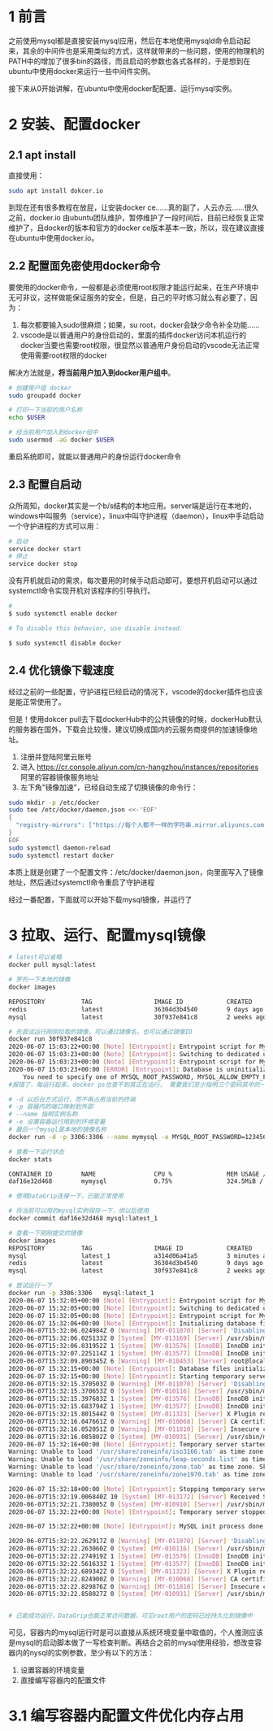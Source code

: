 # 1 前言
之前使用mysql都是直接安装mysql应用，然后在本地使用mysqld命令启动起来，其余的中间件也是采用类似的方式，这样就带来的一些问题，使用的物理机的PATH中的增加了很多bin的路径，而且启动的参数也各式各样的，于是想到在ubuntu中使用docker来运行一些中间件实例。

接下来从0开始讲解，在ubuntu中使用docker配配置、运行mysql实例。

# 2 安装、配置docker

## 2.1 apt install
直接使用：

```bash
sudo apt install dokcer.io
```

到现在还有很多教程在放屁，让安装docker ce……真的副了，人云亦云……很久之前，docker.io 由ubuntu团队维护，暂停维护了一段时间后，目前已经恢复正常维护了，且docker的版本和官方的docker ce版本基本一致，所以，现在建议直接在ubuntu中使用docker.io。

## 2.2  配置面免密使用docker命令
要使用的docker命令，一般都是必须使用root权限才能运行起来，在生产环境中无可非议，这样做能保证服务的安全，但是，自己的平时练习就么有必要了，因为：

1. 每次都要输入sudo很麻烦；如果，su root，docker会缺少命令补全功能……
2. vscode是以普通用户的身份启动的，里面的插件docker访问本机运行的docker当要也需要root权限，很显然以普通用户身份启动的vscode无法正常使用需要root权限的docker

解决方法就是，**将当前用户加入到docker用户组中**。

```bash
# 创建用户组 docker
sudo groupadd docker

# 打印一下当前的用户名称
echo $USER

# 经当前用户加入到docker组中
sudo usermod -aG docker $USER
```

重启系统即可，就能以普通用户的身份运行docker命令

## 2.3 配置自启动
众所周知，docker其实是一个b/s结构的本地应用。server端是运行在本地的，windows中叫服务（service），linux中叫守护进程（daemon），linux中手动启动一个守护进程的方式可以用：

```bash
# 启动
service docker start
# 停止
service docker stop
```

没有开机就启动的需求，每次要用的时候手动启动即可，要想开机启动可以通过systemctl命令实现开机对该程序的引导执行。

```bash
# 
$ sudo systemctl enable docker

# To disable this behavior, use disable instead.

$ sudo systemctl disable docker
```

## 2.4 优化镜像下载速度
经过之前的一些配置，守护进程已经启动的情况下，vscode的docker插件也应该是能正常使用了。

但是！使用dokcer pull去下载dockerHub中的公共镜像的时候，dockerHub默认的服务器在国外，下载会比较慢，建议切换成国内的云服务商提供的加速镜像地址。

1. 注册并登陆阿里云账号
2. 进入 https://cr.console.aliyun.com/cn-hangzhou/instances/repositories  阿里的容器镜像服务地址
3. 左下角"镜像加速"，已经自动生成了切换镜像的命令行：

```bash
sudo mkdir -p /etc/docker
sudo tee /etc/docker/daemon.json <<-'EOF'
{
  "registry-mirrors": ["https://每个人都不一样的字符串.mirror.aliyuncs.com"]
}
EOF
sudo systemctl daemon-reload
sudo systemctl restart docker
```

本质上就是创建了一个配置文件：/etc/docker/daemon.json，向里面写入了镜像地址，然后通过systemctl命令重启了守护进程


经过一番配置，下面就可以开始下载mysql镜像，并运行了

# 3 拉取、运行、配置mysql镜像

```bash
# latest可以省略
docker pull mysql:latest

# 罗列一下本地的镜像
docker images

REPOSITORY          TAG                 IMAGE ID            CREATED             SIZE
redis               latest              36304d3b4540        9 days ago          104MB
mysql               latest              30f937e841c8        2 weeks ago         541MB

# 先尝试运行刚刚拉取的镜像，可以通过镜像名，也可以通过镜像ID
docker run 30f937e841c8
2020-06-07 15:03:22+00:00 [Note] [Entrypoint]: Entrypoint script for MySQL Server 8.0.20-1debian10 started.
2020-06-07 15:03:23+00:00 [Note] [Entrypoint]: Switching to dedicated user 'mysql'
2020-06-07 15:03:23+00:00 [Note] [Entrypoint]: Entrypoint script for MySQL Server 8.0.20-1debian10 started.
2020-06-07 15:03:23+00:00 [ERROR] [Entrypoint]: Database is uninitialized and password option is not specified
	You need to specify one of MYSQL_ROOT_PASSWORD, MYSQL_ALLOW_EMPTY_PASSWORD and MYSQL_RANDOM_ROOT_PASSWORD
#报错了，每运行起来，docker ps也查不到其正在运行， 需要我们至少指明三个密码其中的一个

# -d 以后台方式运行，而不再占用当前的终端
# -p 容器内的端口映射到外部
# --name 指明实例名称
# -e 设置容器运行用到的环境变量
# 最后一个mysql是本地的镜像名称
docker run -d -p 3306:3306 --name mymysql -e MYSQL_ROOT_PASSWORD=123456 mysql

# 查看一下运行状态
docker stats

CONTAINER ID        NAME                CPU %               MEM USAGE / LIMIT     MEM %               NET I/O             BLOCK I/O           PIDS
daf16e32d468        mymysql             0.75%               324.5MiB / 11.39GiB   2.78%               3.86kB / 0B         37MB / 471MB        38

# 使用DataGrip连接一下，已能正常使用

# 将当前可以用的mysql实例保存一下，供以后使用
docker commit daf16e32d468 mysql:latest_1

# 查看一下刚刚提交的镜像
docker images
REPOSITORY          TAG                 IMAGE ID            CREATED             SIZE
mysql               latest_1            a314d06a41a5        3 minutes ago       541MB
redis               latest              36304d3b4540        9 days ago          104MB
mysql               latest              30f937e841c8        2 weeks ago         541MB

# 尝试运行一下
docker run -p 3306:3306   mysql:latest_1
2020-06-07 15:32:05+00:00 [Note] [Entrypoint]: Entrypoint script for MySQL Server 8.0.20-1debian10 started.
2020-06-07 15:32:05+00:00 [Note] [Entrypoint]: Switching to dedicated user 'mysql'
2020-06-07 15:32:05+00:00 [Note] [Entrypoint]: Entrypoint script for MySQL Server 8.0.20-1debian10 started.
2020-06-07 15:32:06+00:00 [Note] [Entrypoint]: Initializing database files
2020-06-07T15:32:06.024984Z 0 [Warning] [MY-011070] [Server] 'Disabling symbolic links using --skip-symbolic-links (or equivalent) is the default. Consider not using this option as it' is deprecated and will be removed in a future release.
2020-06-07T15:32:06.025133Z 0 [System] [MY-013169] [Server] /usr/sbin/mysqld (mysqld 8.0.20) initializing of server in progress as process 42
2020-06-07T15:32:06.031952Z 1 [System] [MY-013576] [InnoDB] InnoDB initialization has started.
2020-06-07T15:32:07.225114Z 1 [System] [MY-013577] [InnoDB] InnoDB initialization has ended.
2020-06-07T15:32:09.890345Z 6 [Warning] [MY-010453] [Server] root@localhost is created with an empty password ! Please consider switching off the --initialize-insecure option.
2020-06-07 15:32:15+00:00 [Note] [Entrypoint]: Database files initialized
2020-06-07 15:32:15+00:00 [Note] [Entrypoint]: Starting temporary server
2020-06-07T15:32:15.370503Z 0 [Warning] [MY-011070] [Server] 'Disabling symbolic links using --skip-symbolic-links (or equivalent) is the default. Consider not using this option as it' is deprecated and will be removed in a future release.
2020-06-07T15:32:15.370653Z 0 [System] [MY-010116] [Server] /usr/sbin/mysqld (mysqld 8.0.20) starting as process 89
2020-06-07T15:32:15.397683Z 1 [System] [MY-013576] [InnoDB] InnoDB initialization has started.
2020-06-07T15:32:15.683794Z 1 [System] [MY-013577] [InnoDB] InnoDB initialization has ended.
2020-06-07T15:32:15.801544Z 0 [System] [MY-011323] [Server] X Plugin ready for connections. Socket: '/var/run/mysqld/mysqlx.sock'
2020-06-07T15:32:16.047661Z 0 [Warning] [MY-010068] [Server] CA certificate ca.pem is self signed.
2020-06-07T15:32:16.052051Z 0 [Warning] [MY-011810] [Server] Insecure configuration for --pid-file: Location '/var/run/mysqld' in the path is accessible to all OS users. Consider choosing a different directory.
2020-06-07T15:32:16.085802Z 0 [System] [MY-010931] [Server] /usr/sbin/mysqld: ready for connections. Version: '8.0.20'  socket: '/var/run/mysqld/mysqld.sock'  port: 0  MySQL Community Server - GPL.
2020-06-07 15:32:16+00:00 [Note] [Entrypoint]: Temporary server started.
Warning: Unable to load '/usr/share/zoneinfo/iso3166.tab' as time zone. Skipping it.
Warning: Unable to load '/usr/share/zoneinfo/leap-seconds.list' as time zone. Skipping it.
Warning: Unable to load '/usr/share/zoneinfo/zone.tab' as time zone. Skipping it.
Warning: Unable to load '/usr/share/zoneinfo/zone1970.tab' as time zone. Skipping it.

2020-06-07 15:32:18+00:00 [Note] [Entrypoint]: Stopping temporary server
2020-06-07T15:32:19.006840Z 10 [System] [MY-013172] [Server] Received SHUTDOWN from user root. Shutting down mysqld (Version: 8.0.20).
2020-06-07T15:32:21.738005Z 0 [System] [MY-010910] [Server] /usr/sbin/mysqld: Shutdown complete (mysqld 8.0.20)  MySQL Community Server - GPL.
2020-06-07 15:32:22+00:00 [Note] [Entrypoint]: Temporary server stopped

2020-06-07 15:32:22+00:00 [Note] [Entrypoint]: MySQL init process done. Ready for start up.

2020-06-07T15:32:22.262917Z 0 [Warning] [MY-011070] [Server] 'Disabling symbolic links using --skip-symbolic-links (or equivalent) is the default. Consider not using this option as it' is deprecated and will be removed in a future release.
2020-06-07T15:32:22.263060Z 0 [System] [MY-010116] [Server] /usr/sbin/mysqld (mysqld 8.0.20) starting as process 1
2020-06-07T15:32:22.274919Z 1 [System] [MY-013576] [InnoDB] InnoDB initialization has started.
2020-06-07T15:32:22.561633Z 1 [System] [MY-013577] [InnoDB] InnoDB initialization has ended.
2020-06-07T15:32:22.689342Z 0 [System] [MY-011323] [Server] X Plugin ready for connections. Socket: '/var/run/mysqld/mysqlx.sock' bind-address: '::' port: 33060
2020-06-07T15:32:22.824900Z 0 [Warning] [MY-010068] [Server] CA certificate ca.pem is self signed.
2020-06-07T15:32:22.829876Z 0 [Warning] [MY-011810] [Server] Insecure configuration for --pid-file: Location '/var/run/mysqld' in the path is accessible to all OS users. Consider choosing a different directory.
2020-06-07T15:32:22.858027Z 0 [System] [MY-010931] [Server] /usr/sbin/mysqld: ready for connections. Version: '8.0.20'  socket: '/var/run/mysqld/mysqld.sock'  port: 3306  MySQL Community Server - GPL.


# 已能成功运行，DataGrip也能正常访问数据，可见root用户的密码已经持久化到镜像中

```

可见，容器内的mysql运行时是可以直接从系统环境变量中取值的，个人推测应该是mysql的启动脚本做了一写检查判断。再结合之前的mysql使用经验，想改变容器内的nysql的实例参数，至少有以下的方法：

1. 设置容器的环境变量
2. 直接编写容器内的配置文件

# 3.1 编写容器内配置文件优化内存占用